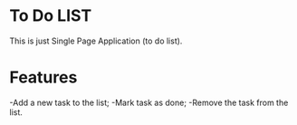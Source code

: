 # To Do LIST
This is just Single Page Application (to do list).
# Features
 -Add a new task to the list;
 -Mark task as done;
 -Remove the task from the list.
